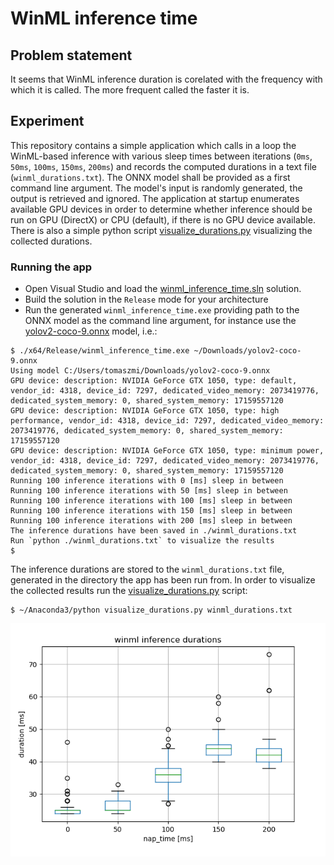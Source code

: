 # WinML inference time

## Problem statement

It seems that WinML inference duration is corelated with the frequency with which it is called. The more frequent called the faster it is.

## Experiment

This repository contains a simple application which calls in a loop the WinML-based inference with various sleep times between iterations (`0ms`, `50ms`, `100ms`, `150ms`, `200ms`) and records the computed durations in a text file (`winml_durations.txt`). The ONNX model shall be provided as a first command line argument. The model's input is randomly generated, the output is retrieved and ignored. The application at startup enumerates available GPU devices in order to determine whether inference should be run on GPU (DirectX) or CPU (default), if there is no GPU device available. There is also a simple python script [visualize_durations.py](visualize_durations.py) visualizing the collected durations.

### Running the app

 * Open Visual Studio and load the [winml_inference_time.sln](winml_inference_time.sln) solution.
 * Build the solution in the `Release` mode for your architecture
 * Run the generated `winml_inference_time.exe` providing path to the ONNX model as the command line argument, for instance use the [yolov2-coco-9.onnx](https://github.com/onnx/models/blob/master/vision/object_detection_segmentation/yolov2-coco/model/yolov2-coco-9.onnx) model, i.e.:
```
$ ./x64/Release/winml_inference_time.exe ~/Downloads/yolov2-coco-9.onnx
Using model C:/Users/tomaszmi/Downloads/yolov2-coco-9.onnx
GPU device: description: NVIDIA GeForce GTX 1050, type: default, vendor_id: 4318, device_id: 7297, dedicated_video_memory: 2073419776, dedicated_system_memory: 0, shared_system_memory: 17159557120
GPU device: description: NVIDIA GeForce GTX 1050, type: high performance, vendor_id: 4318, device_id: 7297, dedicated_video_memory: 2073419776, dedicated_system_memory: 0, shared_system_memory: 17159557120
GPU device: description: NVIDIA GeForce GTX 1050, type: minimum power, vendor_id: 4318, device_id: 7297, dedicated_video_memory: 2073419776, dedicated_system_memory: 0, shared_system_memory: 17159557120
Running 100 inference iterations with 0 [ms] sleep in between
Running 100 inference iterations with 50 [ms] sleep in between
Running 100 inference iterations with 100 [ms] sleep in between
Running 100 inference iterations with 150 [ms] sleep in between
Running 100 inference iterations with 200 [ms] sleep in between
The inference durations have been saved in ./winml_durations.txt
Run `python ./winml_durations.txt` to visualize the results
$
```

The inference durations are stored to the `winml_durations.txt` file, generated in the directory the app has been run from. In order to visualize the collected results run the [visualize_durations.py](visualize_durations.py) script:

```
$ ~/Anaconda3/python visualize_durations.py winml_durations.txt
```

![WinML inference durations for various sleep durations](winml_inference_times.png)

